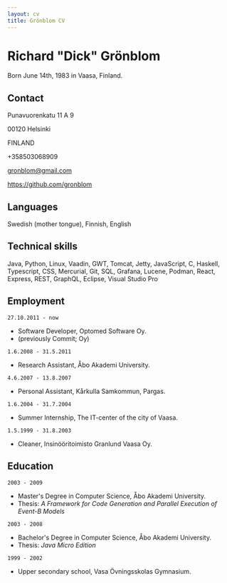```yaml
---
layout: cv
title: Grönblom CV
---
```

# Richard "Dick" Grönblom
Born June 14th, 1983 in Vaasa, Finland.

## Contact
Punavuorenkatu 11 A 9

00120 Helsinki

FINLAND

+358503068909

gronblom@gmail.com

<div id="webaddress">
 <a href="https://github.com/gronblom">https://github.com/gronblom</a>
</div>

## Languages

Swedish (mother tongue), Finnish, English


## Technical skills

Java, Python, Linux, Vaadin, GWT, Tomcat, Jetty, JavaScript, C, Haskell, Typescript, CSS, Mercurial, Git, SQL, Grafana, Lucene, Podman, React, Express, REST, GraphQL, Eclipse, Visual Studio Pro


## Employment

`27.10.2011 - now`
- Software Developer, Optomed Software Oy.
- (previously Commit; Oy)

`1.6.2008 - 31.5.2011`
- Research Assistant, Åbo Akademi University.

`4.6.2007 - 13.8.2007`
- Personal Assistant, Kårkulla Samkommun, Pargas.

`1.6.2004 - 31.7.2004`
- Summer Internship, The IT-center of the city of Vaasa.

`1.5.1999 - 31.8.2003`
- Cleaner, Insinööritoimisto Granlund Vaasa Oy.


## Education

`2003 - 2009`
 - Master's Degree in Computer Science, Åbo Akademi University.
 - Thesis: _A Framework for Code Generation and Parallel Execution of Event-B Models_

`2003 - 2008`
 - Bachelor's Degree in Computer Science, Åbo Akademi University.
 - Thesis: _Java Micro Edition_

`1999 - 2002`
 - Upper secondary school, Vasa Övningsskolas Gymnasium.


<!-- ### Footer

Last updated: August 2021 -->


